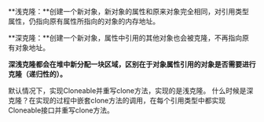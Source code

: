 **浅克隆：**创建一个新对象，新对象的属性和原来对象完全相同，对引用类型属性，仍指向原有属性所指向的对象的内存地址。

**深克隆：**创建一个新对象，属性中引用的其他对象也会被克隆，不再指向原有对象地址。

**深浅克隆都会在堆中新分配一块区域，区别在于对象属性引用的对象是否需要进行克隆（递归性的）。**

  默认情况下，实现Cloneable并重写clone方法，实现的是浅克隆。
  什么时候是深克隆？在实现的过程中嵌套clone方法的调用，在每个引用类型中都实现Cloneable接口并重写clone方法。
  
  
